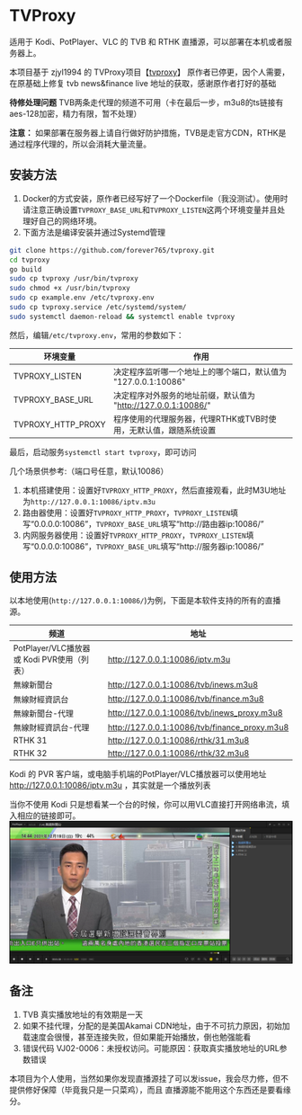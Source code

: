# TVProxy

适用于 Kodi、PotPlayer、VLC 的 TVB 和 RTHK 直播源，可以部署在本机或者服务器上。

本项目基于 zjyl1994 的 TVProxy项目【[tvproxy](https://github.com/zjyl1994/tvproxy)】
原作者已停更，因个人需要，在原基础上修复 tvb news&finance live 地址的获取，感谢原作者打好的基础

**待修处理问题** TVB两条走代理的频道不可用（卡在最后一步，m3u8的ts链接有aes-128加密，精力有限，暂不处理）

**注意：** 如果部署在服务器上请自行做好防护措施，TVB是走官方CDN，RTHK是通过程序代理的，所以会消耗大量流量。

## 安装方法
1. Docker的方式安装，原作者已经写好了一个Dockerfile（我没测试）。使用时请注意正确设置`TVPROXY_BASE_URL`和`TVPROXY_LISTEN`这两个环境变量并且处理好自己的网络环境。
2. 下面方法是编译安装并通过Systemd管理
```bash
git clone https://github.com/forever765/tvproxy.git
cd tvproxy
go build
sudo cp tvproxy /usr/bin/tvproxy
sudo chmod +x /usr/bin/tvproxy
sudo cp example.env /etc/tvproxy.env
sudo cp tvproxy.service /etc/systemd/system/
sudo systemctl daemon-reload && systemctl enable tvproxy
```

然后，编辑`/etc/tvproxy.env`，常用的参数如下：

|环境变量|作用|
|---|---|
|TVPROXY_LISTEN|决定程序监听哪一个地址上的哪个端口，默认值为 "127.0.0.1:10086"|
|TVPROXY_BASE_URL|决定程序对外服务的地址前缀，默认值为 "http://127.0.0.1:10086/"|
|TVPROXY_HTTP_PROXY|程序使用的代理服务器，代理RTHK或TVB时使用，无默认值，跟随系统设置|

最后，启动服务`systemctl start tvproxy`，即可访问

几个场景供参考:（端口号任意，默认10086）

1. 本机搭建使用：设置好`TVPROXY_HTTP_PROXY`，然后直接观看，此时M3U地址为`http://127.0.0.1:10086/iptv.m3u`
2. 路由器使用：设置好`TVPROXY_HTTP_PROXY`，`TVPROXY_LISTEN`填写“0.0.0.0:10086”，`TVPROXY_BASE_URL`填写“http://路由器ip:10086/”
3. 内网服务器使用：设置好`TVPROXY_HTTP_PROXY`，`TVPROXY_LISTEN`填写“0.0.0.0:10086”，`TVPROXY_BASE_URL`填写“http://服务器ip:10086/”

## 使用方法

以本地使用(`http://127.0.0.1:10086/`)为例，下面是本软件支持的所有的直播源。

|频道|地址|
|---|---|
|PotPlayer/VLC播放器 或 Kodi PVR使用（列表）|http://127.0.0.1:10086/iptv.m3u|
|無線新聞台|http://127.0.0.1:10086/tvb/inews.m3u8|
|無線財經資訊台|http://127.0.0.1:10086/tvb/finance.m3u8|
|無線新聞台-代理|http://127.0.0.1:10086/tvb/inews_proxy.m3u8|
|無線財經資訊台-代理|http://127.0.0.1:10086/tvb/finance_proxy.m3u8|
|RTHK 31|http://127.0.0.1:10086/rthk/31.m3u8|
|RTHK 32|http://127.0.0.1:10086/rthk/32.m3u8|


Kodi 的 PVR 客户端，或电脑手机端的PotPlayer/VLC播放器可以使用地址 http://127.0.0.1:10086/iptv.m3u ，其实就是一个播放列表

当你不使用 Kodi 只是想看某一个台的时候，你可以用VLC直接打开网络串流，填入相应的链接即可。
![image](https://github.com/forever765/tvproxy/blob/master/img/potplayer.png)

## 备注
1. TVB 真实播放地址的有效期是一天
2. 如果不挂代理，分配的是美国Akamai CDN地址，由于不可抗力原因，初始加载速度会很慢，甚至连接失败，但如果能开始播放，倒也勉强能看
3. 错误代码 VJ02-0006：未授权访问。可能原因：获取真实播放地址的URL参数错误

本项目为个人使用，当然如果你发现直播源挂了可以发issue，我会尽力修，但不提供修好保障（毕竟我只是一只菜鸡），而且
直播源能不能用这个东西还是要看缘分。

